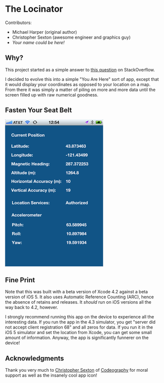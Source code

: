The Locinator
=============

Contributors:

+ Michael Harper (original author)
+ Christopher Sexton (awesome engineer and graphics guy)
+ *Your name could be here!*

Why?
----
This project started as a simple answer to [this question](http://stackoverflow.com/questions/7266700/when-does-an-iphone-application-receive-didchangeauthorizationstatus-delegate-ca/7276490#7276490) on StackOverflow.

I decided to evolve this into a simple "You Are Here" sort of app, except that it would display your coordinates as opposed to your location on a map.  From there it was simply a matter of piling on more and more data until the screen filled up with raw numerical goodness.

Fasten Your Seat Belt
---------------------

![awesome screenshot](http://github.com/mharper/LocationServices/raw/master/Screenshot.png)

Fine Print
----------
Note that this was built with a beta version of Xcode 4.2 against a beta version of iOS 5. It also uses Automatic Reference Counting (ARC), hence the absence of retains and releases. It *should* run on iOS versions all the way back to 4.2, however.

I strongly recommend running this app on the device to experience all the interesting data.  If you run the app in the 4.3 simulator, you get "server did not accept client registration 68" and all zeros for data.  If you run it in the iOS 5 simulator and set the location from Xcode, you can get some small amount of information.  Anyway, the app is significantly funnerer on the device!

Acknowledgments
---------------
Thank you very much to [Christopher Sexton](https://github.com/csexton) of [Codeography](http://www.codeography.com) for moral support as well as the insanely cool app icon!

